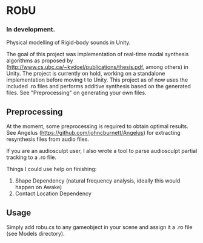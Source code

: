# RObU
### In development. 

Physical modelling of Rigid-body sounds in Unity. 

The goal of this project was implementation of real-time modal synthesis algorithms as 
proposed by (http://www.cs.ubc.ca/~kvdoel/publications/thesis.pdf, among others)
in Unity. The project is currently on hold, working on a standalone implementation before moving t to Unity. This project as of now uses the included .ro files and performs additive synthesis based on the generated files. See "Preprocessing" on generating your own files. 

## Preprocessing

At the moment, some preprocessing is required to obtain optimal results. See Angelus (https://github.com/johncburnett/Angelus) for extracting resynthesis files from audio files. 

If you are an audiosculpt user, I also wrote a tool to parse audiosculpt partial tracking to a .ro file. 

Things I could use help on finishing:

1. Shape Dependency (natural frequency analysis, ideally this would happen on Awake)
2. Contact Location Dependency

## Usage

Simply add robu.cs to any gameobject in your scene and assign it a .ro file (see Models directory).
